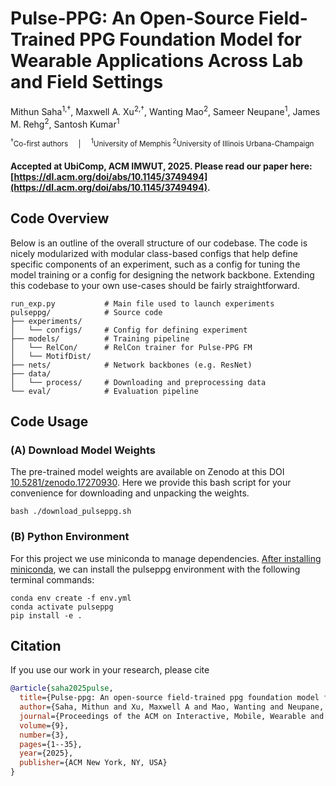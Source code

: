 # Pulse-PPG: An Open-Source Field-Trained PPG Foundation Model for Wearable Applications Across Lab and Field Settings
Mithun Saha<sup>1,†</sup>, Maxwell A. Xu<sup>2,†</sup>, Wanting Mao<sup>2</sup>, Sameer Neupane<sup>1</sup>, James M. Rehg<sup>2</sup>, Santosh Kumar<sup>1</sup>

<sub><sup>†</sup>Co-first authors &nbsp; &nbsp; | &nbsp; &nbsp; <sup>1</sup>University of Memphis <sup>2</sup>University of Illinois Urbana-Champaign</sub>


####   Accepted at UbiComp, ACM IMWUT, 2025. Please read our paper here: [https://dl.acm.org/doi/abs/10.1145/3749494](https://dl.acm.org/doi/abs/10.1145/3749494).



## Code Overview
Below is an outline of the overall structure of our codebase. The code is nicely modularized with modular class-based configs that help define specific components of an experiment, such as a config for tuning the model training or a config for designing the network backbone. Extending this codebase to your own use-cases should be fairly straightforward.
                    
```
run_exp.py           # Main file used to launch experiments  
pulseppg/            # Source code  
├── experiments/      
│   └── configs/     # Config for defining experiment
├── models/          # Training pipeline
│   └── RelCon/      # RelCon trainer for Pulse-PPG FM
│   └── MotifDist/  
├── nets/            # Network backbones (e.g. ResNet)  
├── data/            
│   └── process/     # Downloading and preprocessing data  
└── eval/            # Evaluation pipeline  
```

## Code Usage

### (A) Download Model Weights

The pre-trained model weights are available on Zenodo at this DOI [10.5281/zenodo.17270930](https://doi.org/10.5281/zenodo.17270930). Here we provide this bash script for your convenience for downloading and unpacking the weights. 

    bash ./download_pulseppg.sh


### (B) Python Environment

For this project we use miniconda to manage dependencies. [After installing miniconda](https://www.anaconda.com/docs/getting-started/miniconda/install#linux-2), we can install the pulseppg environment with the following terminal commands:

    conda env create -f env.yml
    conda activate pulseppg
    pip install -e . 


## Citation
If you use our work in your research, please cite

```bibtex
@article{saha2025pulse,
  title={Pulse-ppg: An open-source field-trained ppg foundation model for wearable applications across lab and field settings},
  author={Saha, Mithun and Xu, Maxwell A and Mao, Wanting and Neupane, Sameer and Rehg, James M and Kumar, Santosh},
  journal={Proceedings of the ACM on Interactive, Mobile, Wearable and Ubiquitous Technologies},
  volume={9},
  number={3},
  pages={1--35},
  year={2025},
  publisher={ACM New York, NY, USA}
}
